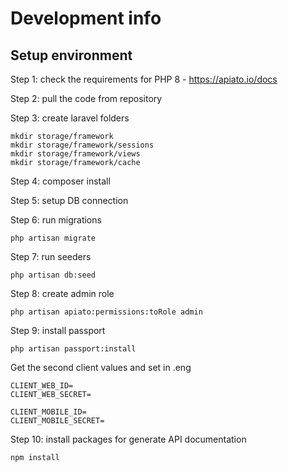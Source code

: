 # Development info #

## Setup environment

Step 1: check the requirements for PHP 8 - https://apiato.io/docs

Step 2: pull the code from repository

Step 3: create laravel folders
```
mkdir storage/framework
mkdir storage/framework/sessions
mkdir storage/framework/views
mkdir storage/framework/cache
```
Step 4: composer install

Step 5: setup DB connection

Step 6: run migrations
```
php artisan migrate
```
Step 7: run seeders
```
php artisan db:seed
```
Step 8: create admin role
```
php artisan apiato:permissions:toRole admin
```
Step 9: install passport
```
php artisan passport:install
```
Get the second client values and set in .eng 
```
CLIENT_WEB_ID=
CLIENT_WEB_SECRET=

CLIENT_MOBILE_ID=
CLIENT_MOBILE_SECRET=
```

Step 10: install packages for generate API documentation
```
npm install
```
    
